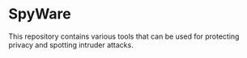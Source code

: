 # SpyWare
This repository contains various tools that can be used for protecting privacy and spotting intruder attacks.
